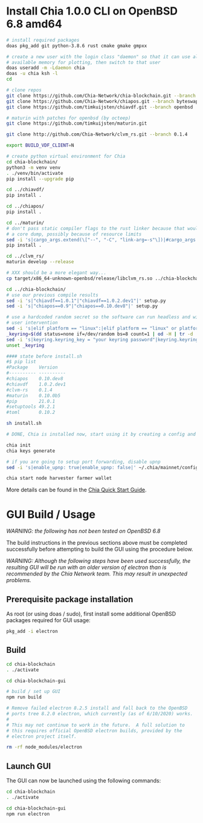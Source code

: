 # Install Chia 1.0.0 CLI on OpenBSD 6.8 amd64

```sh
# install required packages
doas pkg_add git python-3.8.6 rust cmake gmake gmpxx

# create a new user with the login class "daemon" so that it can use all
# available memory for plotting, then switch to that user
doas useradd -m -Ldaemon chia
doas -u chia ksh -l
cd

# clone repos
git clone https://github.com/Chia-Network/chia-blockchain.git --branch 1.0.0
git clone https://github.com/Chia-Network/chiapos.git --branch byteswap # XXX might be merged into main
git clone https://github.com/timkuijsten/chiavdf.git --branch openbsd

# maturin with patches for openbsd (by octeep)
git clone https://github.com/timkuijsten/maturin.git

git clone http://github.com/Chia-Network/clvm_rs.git --branch 0.1.4

export BUILD_VDF_CLIENT=N

# create python virtual environment for Chia
cd chia-blockchain/
python3 -m venv venv
. ./venv/bin/activate
pip install --upgrade pip

cd ../chiavdf/
pip install .

cd ../chiapos/
pip install .

cd ../maturin/
# don't pass static compiler flags to the rust linker because that would cause
# a core dump, possibly because of resource limits
sed -i 's|cargo_args.extend(\["--", "-C", "link-arg=-s"\])|#cargo_args.extend(\["--", "-C", "link-arg=-s"\])|' setup.py
pip install .

cd ../clvm_rs/
maturin develop --release

# XXX should be a more elegant way...
cp target/x86_64-unknown-openbsd/release/libclvm_rs.so ../chia-blockchain/clvm_rs.so

cd ../chia-blockchain/
# use our previous compile results
sed -i 's|"chiavdf==1.0.1"|"chiavdf==1.0.2.dev1"|' setup.py
sed -i 's|"chiapos==0.9"|"chiapos==0.10.dev8"|' setup.py

# use a hardcoded random secret so the software can run headless and without
# user intervention
sed -i 's|elif platform == "linux":|elif platform == "linux" or platform.startswith("openbsd"):|' src/util/keychain.py
_keyring=$(dd status=none if=/dev/random bs=8 count=1 | od -H | tr -d ' ' | head -1 | cut -b8-25)
sed -i 's|keyring.keyring_key = "your keyring password"|keyring.keyring_key = "'"$_keyring"'"|' src/util/keychain.py
unset _keyring

#### state before install.sh
#$ pip list
#Package    Version
#---------- ----------
#chiapos    0.10.dev8
#chiavdf    1.0.2.dev1
#clvm-rs    0.1.4
#maturin    0.10.0b5
#pip        21.0.1
#setuptools 49.2.1
#toml       0.10.2

sh install.sh

# DONE, Chia is installed now, start using it by creating a config and keys

chia init
chia keys generate

# if you are going to setup port forwarding, disable upnp
sed -i 's|enable_upnp: true|enable_upnp: false|' ~/.chia/mainnet/config/config.yaml

chia start node harvester farmer wallet
```

More details can be found in the [Chia Quick Start Guide](https://github.com/Chia-Network/chia-blockchain/wiki/Quick-Start-Guide).

# GUI Build / Usage

*WARNING: the following has not been tested on OpenBSD 6.8*

The build instructions in the previous sections above must be completed successfully before attempting to build the GUI using the procedure below.

*WARNING: Although the following steps have been used successfully, the resulting GUI will be run with an older version of electron than is recommended by the Chia Network team. This may result in unexpected problems.*

## Prerequisite package installation

As root (or using doas / sudo), first install some additional OpenBSD packages required for GUI usage:

```bash
pkg_add -i electron
```

## Build

```bash
cd chia-blockchain
. ./activate

cd chia-blockchain-gui

# build / set up GUI
npm run build

# Remove failed electron 8.2.5 install and fall back to the OpenBSD
# ports tree 8.2.0 electron, which currently (as of 6/10/2020) works.
#
# This may not continue to work in the future.  A full solution to
# this requires official OpenBSD electron builds, provided by the
# electron project itself.

rm -rf node_modules/electron
```

## Launch GUI
The GUI can now be launched using the following commands:

```bash
cd chia-blockchain
. ./activate

cd chia-blockchain-gui
npm run electron
```